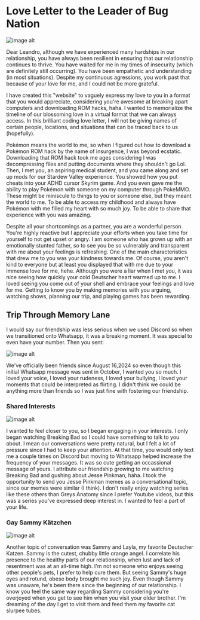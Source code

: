 # Love Letter to the Leader of Bug Nation  
![image alt](https://github.com/jasbuggie/jasbuggie.github.io/blob/da14ff94ca1bbf1ac0a4052f2ed45db764f02e6c/image.PNG) 

Dear Leandro, although we have experienced many hardships in our relationship, you have always been resilient in ensuring that our relationship continues to thrive. You have waited for me in my times of insecurity (which are definitely still occurring). You have been empathetic and understanding (in most situations). Despite my continuous agressions, you work past that because of your love for me, and I could not be more grateful. 

I have created this "website" to vaguely express my love to you in a format that you would appreciate, considering you're awesome at breaking apart computers and downloading ROM hacks, haha. I wanted to memorialize the timeline of our blossoming love in a virtual format that we can always access. In this brilliant coding love letter, I will not be giving names of certain people, locations, and situations that can be traced back to us (hopefully).

Pokémon means the world to me, so when I figured out how to download a Pokémon ROM hack by the name of insurgence, I was beyond ecstatic. Downloading that ROM hack took me ages considering I was decompressing files and putting documents where they shouldn't go Lol. Then, I met you, an aspiring medical student, and you came along and set up mods for our Stardew Valley experience. You showed how you put cheats into your ADHD cursor Skyrim game. And you even gave me the ability to play Pokémon with someone on my computer through PokeMMO. These might be miniscule to things to you or someone else, but they meant the world to me. To be able to access my childhood and always have Pokémon with me filled my heart with so much joy. To be able to share that experience with you was amazing. 

Despite all your shortcomings as a partner, you are a wonderful person. You're highly reactive but I appreciate your efforts when you take time for yourself to not get upset or angry. I am someone who has grown up with an emotionally stunted father, so to see you be so vulnerably and transparent with me about your feelings is refreshing. One of the main characteristics that drew me to you was your kindness towards me. Of course, you aren't kind to everyone but at least you displayed that with me due to your immense love for me, hehe. Although you were a liar when I met you, it was nice seeing how quickly your cold Deutscher heart warmed up to me. I loved seeing you come out of your shell and embrace your feelings and love for me. Getting to know you by making memories with you arguing, watching shows, planning our trip, and playing games has been rewarding. 

## Trip Through Memory Lane 

I would say our friendship was less serious when we used Discord so when we transitioned onto Whatsapp, it was a breaking moment. It was special to even have your number. Then you sent:

![image alt](https://github.com/jasbuggie/jasbuggie.github.io/blob/3b1badc7587ba7e857ebb12247100bad0f87082d/leoemoji1.jpg)

We've officially been friends since August 16,2024 so even though this initial Whatsapp message was sent in October, I wanted you so much. I loved your voice, I loved your rudeness, I loved your bullying, I loved your moments that could be interpreted as flirting. I didn't think we could be anything more than friends so I was just fine with fostering our friendship.

### Shared Interests
![image alt](https://github.com/jasbuggie/jasbuggie.github.io/blob/323082163302dee449c1a14b28d5c4339965a553/Bug%20Repository/IMG_9583.jpg)

I wanted to feel closer to you, so I began engaging in your interests. I only began watching Breaking Bad so I could have something to talk to you about. I mean our conversations were pretty natural, but I felt a lot of pressure since I had to keep your attention. At that time, you would only text me a couple times on Discord but moving to Whatsapp helped increase the frequency of your messages. It was so cute getting an occassional message of yours. I attribute our friendship growing to me watching Breaking Bad and gushing about Jesse Pinkman, haha. I took the opportunity to send you Jesse Pinkman memes as a conversational topic, since our memes were similar (I think). I don't really enjoy watching series like these others than Greys Anatomy since I prefer Youtube videos, but this was a series you've expressed deep interest in. I wanted to feel a part of your life. 

### Gay Sammy Kätzchen
![image alt]([https://github.com/jasbuggie/jasbuggie.github.io/blob/28b94d5f336740f46dc673b2860dde953994491b/Bug%20Repository/ed26178b-b9d8-46fc-80c4-a1903800a1c9.JPG)

Another topic of conversation was Sammy and Layla, my favorite Deutscher Katzen. Sammy is the cutest, chubby little orange angel. I correlate his presence to the healthy parts of our relationship, when lust and lack of resentment was at an all-time high. I'm not someone who enjoys seeing other people's pets, I prefer to help cure them. But seeing Sammy's huge eyes and rotund, obese body brought me such joy. Even though Sammy was unaware, he's been there since the beginning of our relationship. I know you feel the same way regarding Sammy considering you're overjoyed when you get to see him when you visit your older brother. I'm dreaming of the day I get to visit them and feed them my favorite cat slurpee tubes. 

